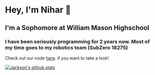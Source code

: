 # Hey, I'm Nihar 👋

## I'm a Sophomore at William Mason Highschool

### I have been seriously programming for 2 years now. Most of my time goes to my robotics team (SubZero 18275)

Check out our code [here](https://github.com/SubZeroRobotics/SubZeroUltimateGoal). if you want to take a look!

[![Jackson's github stats](https://github-readme-stats.vercel.app/api?username=niharkod)](https://github.com/anuraghazra/github-readme-stats)